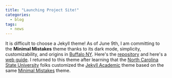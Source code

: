 ```yaml
---
title: "Launching Project Site!"
categories:
  - blog
tags:
  - news
---
```


It is difficult to choose a Jekyll theme! As of June 9th, I am committing to the **Minimal Mistakes** theme thanks to its dark mode, simplicity, customizability, and origins in [Buffalo NY](https://mademistakes.com/). 
Here's the [repository](https://github.com/mmistakes/minimal-mistakes) and here's a [web guide](https://mmistakes.github.io/minimal-mistakes/).
I returned to this theme after learning that the [North Carolina State University](https://www.lib.ncsu.edu/projects/jekyll-academic) folks customized the [Jekyll Academic](https://github.com/NCSU-Libraries/jekyll-academic) theme based on the same [Minimal Mistakes](https://github.com/mmistakes/minimal-mistakes) theme.
